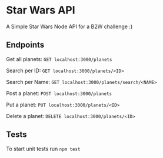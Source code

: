 # Star Wars API
A Simple Star Wars Node API for a B2W challenge :)

## Endpoints

Get all planets: `GET localhost:3000/planets`  

Search per ID: `GET localhost:3000/planets/<ID>`

Search per Name: `GET localhost:3000/planets/search/<NAME>`

Post a planet: `POST localhost:3000/planets`

Put a planet: `PUT localhost:3000/planets/<ID>`

Delete a planet: `DELETE localhost:3000/planets/<ID>`

## Tests

To start unit tests run `npm test`
